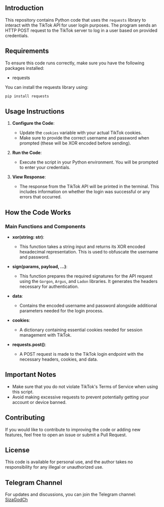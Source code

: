## Introduction

This repository contains Python code that uses the `requests` library to interact with the TikTok API for user login purposes. The program sends an HTTP POST request to the TikTok server to log in a user based on provided credentials.

## Requirements
 
To ensure this code runs correctly, make sure you have the following packages installed:
 
- requests
 
You can install the requests library using:

```bash 
pip install requests
``` 

## Usage Instructions

1. **Configure the Code**:
   - Update the `cookies` variable with your actual TikTok cookies.
   - Make sure to provide the correct username and password when prompted (these will be XOR encoded before sending).

2. **Run the Code**:
   - Execute the script in your Python environment. You will be prompted to enter your credentials.

3. **View Response**:
   - The response from the TikTok API will be printed in the terminal. This includes information on whether the login was successful or any errors that occurred.

## How the Code Works

### Main Functions and Components

- **xor(string: str)**:
  - This function takes a string input and returns its XOR encoded hexadecimal representation. This is used to obfuscate the username and password.

- **sign(params, payload, ...)**:
  - This function prepares the required signatures for the API request using the `Gorgon`, `Argus`, and `Ladon` libraries. It generates the headers necessary for authentication.

- **data**:
  - Contains the encoded username and password alongside additional parameters needed for the login process.

- **cookies**:
  - A dictionary containing essential cookies needed for session management with TikTok.

- **requests.post()**:
  - A POST request is made to the TikTok login endpoint with the necessary headers, cookies, and data.

## Important Notes

- Make sure that you do not violate TikTok's Terms of Service when using this script.
- Avoid making excessive requests to prevent potentially getting your account or device banned.

## Contributing

If you would like to contribute to improving the code or adding new features, feel free to open an issue or submit a Pull Request.

## License

This code is available for personal use, and the author takes no responsibility for any illegal or unauthorized use.

## Telegram Channel

For updates and discussions, you can join the Telegram channel: [SizaGodCh](https://t.me/SizaGods)
